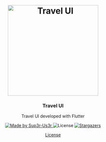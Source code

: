 <h1 align="center">
  <img alt="Travel UI" src="https://raw.githubusercontent.com/Sup3r-Us3r/giffinder/master/travel_ui.jpg" width="300px" />
</h1>

<h3 align="center">Travel UI</h3>

<p align="center">Travel UI developed with Flutter</p>

<p align="center">
  <a href="https://github.com/Sup3r-Us3r">
    <img alt="Made by Sup3r-Us3r" src="https://img.shields.io/badge/made%20by-Sup3r%20Us3r-%2304D361">
  </a>

  <img alt="License" src="https://img.shields.io/badge/license-MIT-%2304D361">

  <a href="https://github.com/Sup3r-Us3r/travel_ui/stargazers">
    <img alt="Stargazers" src="https://img.shields.io/github/stars/Sup3r-Us3r/travel_ui?style=social">
  </a>
</p>

<p align="center">
  <a href="https://github.com/Sup3r-Us3r/travel_ui/blob/master/LICENSE" target="_blank">License</a>
</p>
